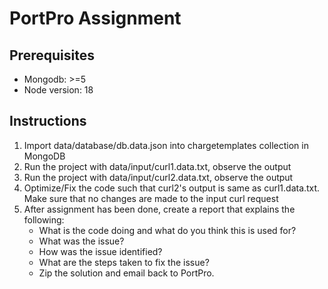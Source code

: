 # PortPro Assignment

## Prerequisites

- Mongodb: >=5
- Node version: 18

## Instructions

1. Import data/database/db.data.json into chargetemplates collection in MongoDB
2. Run the project with data/input/curl1.data.txt, observe the output
3. Run the project with data/input/curl2.data.txt, observe the output
4. Optimize/Fix the code such that curl2's output is same as curl1.data.txt. Make sure that no changes are made to the input curl request
5. After assignment has been done, create a report that explains the following:
    - What is the code doing and what do you think this is used for?
    - What was the issue?
    - How was the issue identified?
    - What are the steps taken to fix the issue?
    - Zip the solution and email back to PortPro.
